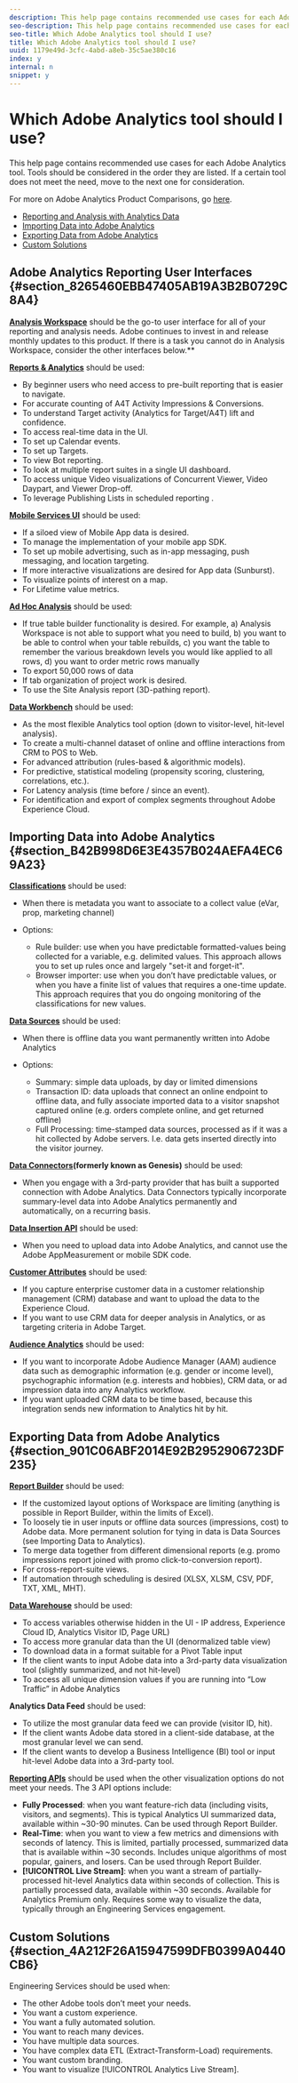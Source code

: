 ```yaml
---
description: This help page contains recommended use cases for each Adobe Analytics tool. Tools should be considered in the order they are listed. If a certain tool does not meet the need, move to the next one for consideration.
seo-description: This help page contains recommended use cases for each Adobe Analytics tool. Tools should be considered in the order they are listed. If a certain tool does not meet the need, move to the next one for consideration.
seo-title: Which Adobe Analytics tool should I use?
title: Which Adobe Analytics tool should I use?
uuid: 1179e49d-3cfc-4abd-a8eb-35c5ae380c16
index: y
internal: n
snippet: y
---
```


# Which Adobe Analytics tool should I use?

This help page contains recommended use cases for each Adobe Analytics tool. Tools should be considered in the order they are listed. If a certain tool does not meet the need, move to the next one for consideration.

For more on Adobe Analytics Product Comparisons, go [here](../../admin/c-analytics-product-comparison/analytics-product-comparison.md#concept_D9DB9FA42CA04F4C97765B6B31A0005D).

* [Reporting and Analysis with Analytics Data](../../admin/c-analytics-product-comparison/which-analytics-tool.md#section_8265460EBB47405AB19A3B2B0729C8A4) 
* [Importing Data into Adobe Analytics](../../admin/c-analytics-product-comparison/which-analytics-tool.md#section_B42B998D6E3E4357B024AEFA4EC69A23) 
* [Exporting Data from Adobe Analytics](../../admin/c-analytics-product-comparison/which-analytics-tool.md#section_901C06ABF2014E92B2952906723DF235) 
* [Custom Solutions](../../admin/c-analytics-product-comparison/which-analytics-tool.md#section_4A212F26A15947599DFB0399A0440CB6)

## Adobe Analytics Reporting User Interfaces {#section_8265460EBB47405AB19A3B2B0729C8A4}

**[Analysis Workspace](https://marketing.adobe.com/resources/help/en_US/analytics/analysis-workspace/)** should be the go-to user interface for all of your reporting and analysis needs. Adobe continues to invest in and release monthly updates to this product. If there is a task you cannot do in Analysis Workspace, consider the other interfaces below.**

**[Reports & Analytics](https://marketing.adobe.com/resources/help/en_US/sc/user/)** should be used:

* By beginner users who need access to pre-built reporting that is easier to navigate. 
* For accurate counting of A4T Activity Impressions & Conversions. 
* To understand Target activity (Analytics for Target/A4T) lift and confidence. 
* To access real-time data in the UI. 
* To set up Calendar events. 
* To set up Targets. 
* To view Bot reporting. 
* To look at multiple report suites in a single UI dashboard. 
* To access unique Video visualizations of Concurrent Viewer, Video Daypart, and Viewer Drop-off. 
* To leverage Publishing Lists in scheduled reporting .

**[Mobile Services UI](https://marketing.adobe.com/resources/help/en_US/mobile/home.html)** should be used:

* If a siloed view of Mobile App data is desired. 
* To manage the implementation of your mobile app SDK. 
* To set up mobile advertising, such as in-app messaging, push messaging, and location targeting. 
* If more interactive visualizations are desired for App data (Sunburst). 
* To visualize points of interest on a map. 
* For Lifetime value metrics.

**[Ad Hoc Analysis](https://marketing.adobe.com/resources/help/en_US/dsc/index.html)** should be used:

* If true table builder functionality is desired. For example, a) Analysis Workspace is not able to support what you need to build, b) you want to be able to control when your table rebuilds, c) you want the table to remember the various breakdown levels you would like applied to all rows, d) you want to order metric rows manually 
* To export 50,000 rows of data 
* If tab organization of project work is desired. 
* To use the Site Analysis report (3D-pathing report).

**[Data Workbench](https://marketing.adobe.com/resources/help/en_US/insight/)** should be used:

* As the most flexible Analytics tool option (down to visitor-level, hit-level analysis). 
* To create a multi-channel dataset of online and offline interactions from CRM to POS to Web. 
* For advanced attribution (rules-based & algorithmic models). 
* For predictive, statistical modeling (propensity scoring, clustering, correlations, etc.). 
* For Latency analysis (time before / since an event). 
* For identification and export of complex segments throughout Adobe Experience Cloud.

## Importing Data into Adobe Analytics {#section_B42B998D6E3E4357B024AEFA4EC69A23}

**[Classifications](/help/components/c-classifications2/c-classifications.md)** should be used:

* When there is metadata you want to associate to a collect value (eVar, prop, marketing channel) 
* Options:

    * Rule builder: use when you have predictable formatted-values being collected for a variable, e.g. delimited values. This approach allows you to set up rules once and largely "set-it and forget-it". 
    * Browser importer: use when you don’t have predictable values, or when you have a finite list of values that requires a one-time update. This approach requires that you do ongoing monitoring of the classifications for new values.

**[Data Sources](https://marketing.adobe.com/resources/help/en_US/sc/datasources/)** should be used:

* When there is offline data you want permanently written into Adobe Analytics 
* Options:

    * Summary: simple data uploads, by day or limited dimensions 
    * Transaction ID: data uploads that connect an online endpoint to offline data, and fully associate imported data to a visitor snapshot captured online (e.g. orders complete online, and get returned offline) 
    * Full Processing: time-stamped data sources, processed as if it was a hit collected by Adobe servers. I.e. data gets inserted directly into the visitor journey.

**[Data Connectors](https://www.adobeexchange.com/experiencecloud.html)(formerly known as Genesis)** should be used:

* When you engage with a 3rd-party provider that has built a supported connection with Adobe Analytics. Data Connectors typically incorporate summary-level data into Adobe Analytics permanently and automatically, on a recurring basis.

**[Data Insertion API](https://marketing.adobe.com/developer/documentation/data-insertion/c-data-insertion-api)** should be used:

* When you need to upload data into Adobe Analytics, and cannot use the Adobe AppMeasurement or mobile SDK code.

**[Customer Attributes](/help/components/c-variables/dimensionslist/reports-customer-attributes.md)** should be used:

* If you capture enterprise customer data in a customer relationship management (CRM) database and want to upload the data to the Experience Cloud. 
* If you want to use CRM data for deeper analysis in Analytics, or as targeting criteria in Adobe Target.

**[Audience Analytics](https://marketing.adobe.com/resources/help/en_US/analytics/audiences/)** should be used:

* If you want to incorporate Adobe Audience Manager (AAM) audience data such as demographic information (e.g. gender or income level), psychographic information (e.g. interests and hobbies), CRM data, or ad impression data into any Analytics workflow. 
* If you want uploaded CRM data to be time based, because this integration sends new information to Analytics hit by hit.

## Exporting Data from Adobe Analytics {#section_901C06ABF2014E92B2952906723DF235}

**[Report Builder](https://marketing.adobe.com/resources/help/en_US/arb/)** should be used:

* If the customized layout options of Workspace are limiting (anything is possible in Report Builder, within the limits of Excel). 
* To loosely tie in user inputs or offline data sources (impressions, cost) to Adobe data. More permanent solution for tying in data is Data Sources (see Importing Data to Analytics). 
* To merge data together from different dimensional reports (e.g. promo impressions report joined with promo click-to-conversion report). 
* For cross-report-suite views. 
* If automation through scheduling is desired (XLSX, XLSM, CSV, PDF, TXT, XML, MHT).

**[Data Warehouse](/help/export/data-warehouse/data-warehouse.md)** should be used:

* To access variables otherwise hidden in the UI - IP address, Experience Cloud ID, Analytics Visitor ID, Page URL) 
* To access more granular data than the UI (denormalized table view) 
* To download data in a format suitable for a Pivot Table input 
* If the client wants to input Adobe data into a 3rd-party data visualization tool (slightly summarized, and not hit-level) 
* To access all unique dimension values if you are running into “Low Traffic” in Adobe Analytics

**Analytics Data Feed** should be used:

* To utilize the most granular data feed we can provide (visitor ID, hit). 
* If the client wants Adobe data stored in a client-side database, at the most granular level we can send. 
* If the client wants to develop a Business Intelligence (BI) tool or input hit-level Adobe data into a 3rd-party tool.

**[Reporting APIs](https://marketing.adobe.com/developer/get-started/introduction/c-introduction)** should be used when the other visualization options do not meet your needs. The 3 API options include:

* **Fully Processed**: when you want feature-rich data (including visits, visitors, and segments). This is typical Analytics UI summarized data, available within ~30-90 minutes. Can be used through Report Builder. 
* **Real-Time**: when you want to view a few metrics and dimensions with seconds of latency. This is limited, partially processed, summarized data that is available within ~30 seconds. Includes unique algorithms of most popular, gainers, and losers. Can be used through Report Builder. 
* **[!UICONTROL Live Stream]**: when you want a stream of partially-processed hit-level Analytics data within seconds of collection. This is partially processed data, available within ~30 seconds. Available for Analytics Premium only. Requires some way to visualize the data, typically through an Engineering Services engagement.

## Custom Solutions {#section_4A212F26A15947599DFB0399A0440CB6}

Engineering Services should be used when:

* The other Adobe tools don’t meet your needs. 
* You want a custom experience. 
* You want a fully automated solution. 
* You want to reach many devices. 
* You have multiple data sources. 
* You have complex data ETL (Extract-Transform-Load) requirements. 
* You want custom branding. 
* You want to visualize [!UICONTROL Analytics Live Stream].
